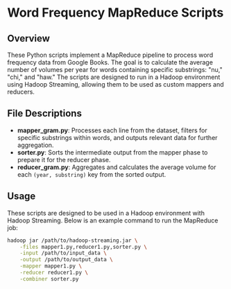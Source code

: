# Word Frequency MapReduce Scripts

## Overview

These Python scripts implement a MapReduce pipeline to process word frequency data from Google Books. The goal is to calculate the average number of volumes per year for words containing specific substrings: "nu," "chi," and "haw." The scripts are designed to run in a Hadoop environment using Hadoop Streaming, allowing them to be used as custom mappers and reducers.

## File Descriptions

- **mapper_gram.py**: Processes each line from the dataset, filters for specific substrings within words, and outputs relevant data for further aggregation.
- **sorter.py**: Sorts the intermediate output from the mapper phase to prepare it for the reducer phase.
- **reducer_gram.py**: Aggregates and calculates the average volume for each `(year, substring)` key from the sorted output.

## Usage

These scripts are designed to be used in a Hadoop environment with Hadoop Streaming. Below is an example command to run the MapReduce job:

```bash
hadoop jar /path/to/hadoop-streaming.jar \
    -files mapper1.py,reducer1.py,sorter.py \
    -input /path/to/input_data \
    -output /path/to/output_data \
    -mapper mapper1.py \
    -reducer reducer1.py \
    -combiner sorter.py
```
